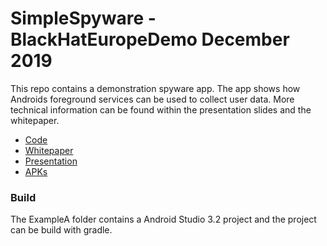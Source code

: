 # SimpleSpyware - BlackHatEuropeDemo December 2019

This repo contains a demonstration spyware app. The app shows how Androids foreground services can be used to collect user data. More technical information can be found within the presentation slides and the whitepaper.

* [Code](https://github.com/7homasSutter/SimpleSpyware/releases)
* [Whitepaper](https://github.com/7homasSutter/SimpleSpyware/releases)
* [Presentation](https://github.com/7homasSutter/SimpleSpyware/releases)
* [APKs](https://github.com/7homasSutter/SimpleSpyware/releases)


### Build
The ExampleA folder contains a Android Studio 3.2 project and the project can be build with gradle.
